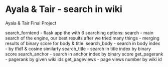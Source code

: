 # Ayala & Tair - search in wiki
Ayala &amp; Tair Final Project

search_forntend - flask app the with 6 searching options:
search - main search of the engine, our best results after we tried many things - merging results of binary score for body & title.
search_body - search in body index - by tfidf & cosine similarty
search_title - search in title index by binary score
search_anchor - search in anchor index by binary score
get_pagerank - pagerank by given wiki ids
get_pageviews - page views number by wiki id
